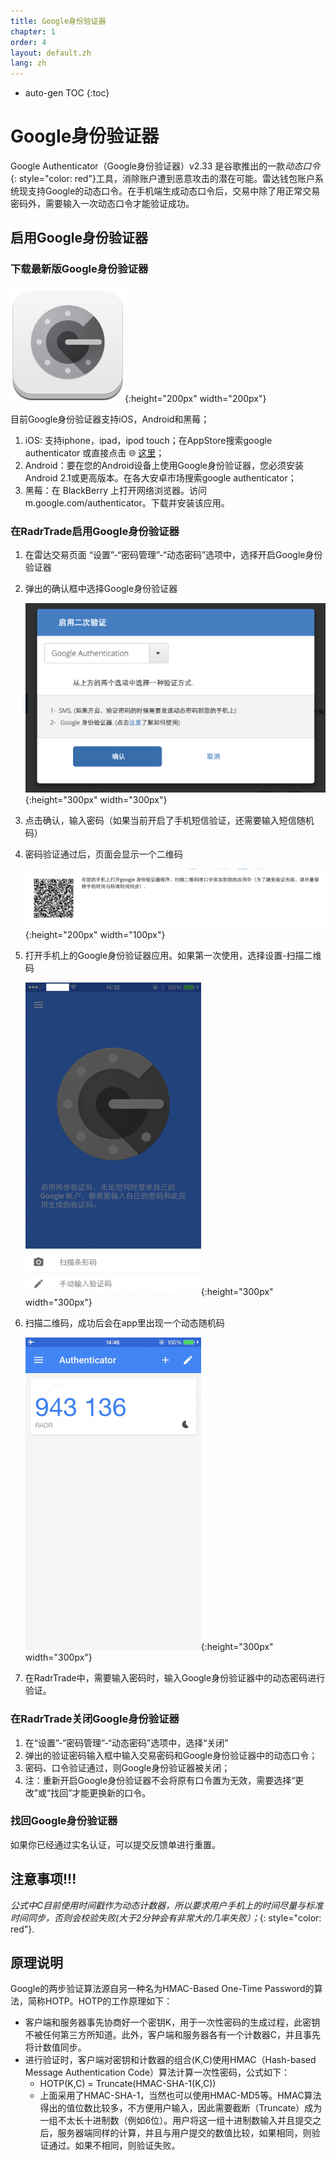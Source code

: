 ```yaml
---
title: Google身份验证器
chapter: 1
order: 4
layout: default.zh
lang: zh
---
```


* auto-gen TOC
{:toc}

# Google身份验证器

Google Authenticator（Google身份验证器）v2.33 是谷歌推出的一款*动态口令*{: style="color: red"}工具，消除账户遭到恶意攻击的潜在可能。雷达钱包账户系统现支持Google的动态口令。在手机端生成动态口令后，交易中除了用正常交易密码外，需要输入一次动态口令才能验证成功。

## 启用Google身份验证器

### 下载最新版Google身份验证器

![googleauthenticate](/assets/images/google_authenticate/googleauthenticate.jpg){:height="200px" width="200px"}

目前Google身份验证器支持iOS，Android和黑莓；
  1. iOS: 支持iphone，ipad，ipod touch；在AppStore搜索google authenticator 或直接点击 🌐 [这里](https://itunes.apple.com/cn/app/google-authenticator/id388497605)；
  2. Android：要在您的Android设备上使用Google身份验证器，您必须安装Android 2.1或更高版本。在各大安卓市场搜索google authenticator；
  3. 黑莓：在 BlackBerry 上打开网络浏览器。访问 m.google.com/authenticator。下载并安装该应用。

### 在RadrTrade启用Google身份验证器

  1. 在雷达交易页面 “设置”-“密码管理”-“动态密码”选项中，选择开启Google身份验证器
  2. 弹出的确认框中选择Google身份验证器
      
      ![confirm](/assets/images/google_authenticate/confirm.png){:height="300px" width="300px"}
  3. 点击确认，输入密码（如果当前开启了手机短信验证，还需要输入短信随机码）
  4. 密码验证通过后，页面会显示一个二维码
      
      ![barcode](/assets/images/google_authenticate/barcode.png){:height="200px" width="100px"}
  5. 打开手机上的Google身份验证器应用。如果第一次使用，选择设置-扫描二维码
      
      ![img_3346](/assets/images/google_authenticate/img_3346.png){:height="300px" width="300px"}
  6. 扫描二维码，成功后会在app里出现一个动态随机码
      
      ![img_3348](/assets/images/google_authenticate/img_3348.png){:height="300px" width="300px"}
  7. 在RadrTrade中，需要输入密码时，输入Google身份验证器中的动态密码进行验证。

### 在RadrTrade关闭Google身份验证器
  1. 在“设置”-“密码管理”-“动态密码”选项中，选择“关闭”
  2. 弹出的验证密码输入框中输入交易密码和Google身份验证器中的动态口令；
  3. 密码、口令验证通过，则Google身份验证器被关闭；
  4. 注：重新开启Google身份验证器不会将原有口令置为无效，需要选择“更改”或“找回”才能更换新的口令。

### 找回Google身份验证器
  如果你已经通过实名认证，可以提交反馈单进行重置。

## 注意事项!!!

*公式中C目前使用时间戳作为动态计数器，所以要求用户手机上的时间尽量与标准时间同步，否则会校验失败(大于2分钟会有非常大的几率失败）；*{: style="color: red"}.

## 原理说明

Google的两步验证算法源自另一种名为HMAC-Based One-Time Password的算法，简称HOTP。HOTP的工作原理如下：
  * 客户端和服务器事先协商好一个密钥K，用于一次性密码的生成过程，此密钥不被任何第三方所知道。此外，客户端和服务器各有一个计数器C，并且事先将计数值同步。
  * 进行验证时，客户端对密钥和计数器的组合(K,C)使用HMAC（Hash-based Message Authentication Code）算法计算一次性密码，公式如下：
    * HOTP(K,C) = Truncate(HMAC-SHA-1(K,C))
    * 上面采用了HMAC-SHA-1，当然也可以使用HMAC-MD5等。HMAC算法得出的值位数比较多，不方便用户输入，因此需要截断（Truncate）成为一组不太长十进制数（例如6位）。用户将这一组十进制数输入并且提交之后，服务器端同样的计算，并且与用户提交的数值比较，如果相同，则验证通过。如果不相同，则验证失败。
